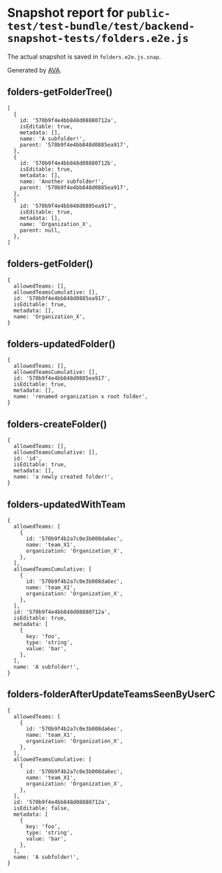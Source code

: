 # Snapshot report for `public-test/test-bundle/test/backend-snapshot-tests/folders.e2e.js`

The actual snapshot is saved in `folders.e2e.js.snap`.

Generated by [AVA](https://avajs.dev).

## folders-getFolderTree()

    [
      {
        id: '570b9f4e4bb848d08880712a',
        isEditable: true,
        metadata: [],
        name: 'A subfolder!',
        parent: '570b9f4e4bb848d0885ea917',
      },
      {
        id: '570b9f4e4bb848d08880712b',
        isEditable: true,
        metadata: [],
        name: 'Another subfolder!',
        parent: '570b9f4e4bb848d0885ea917',
      },
      {
        id: '570b9f4e4bb848d0885ea917',
        isEditable: true,
        metadata: [],
        name: 'Organization_X',
        parent: null,
      },
    ]

## folders-getFolder()

    {
      allowedTeams: [],
      allowedTeamsCumulative: [],
      id: '570b9f4e4bb848d0885ea917',
      isEditable: true,
      metadata: [],
      name: 'Organization_X',
    }

## folders-updatedFolder()

    {
      allowedTeams: [],
      allowedTeamsCumulative: [],
      id: '570b9f4e4bb848d0885ea917',
      isEditable: true,
      metadata: [],
      name: 'renamed organization x root folder',
    }

## folders-createFolder()

    {
      allowedTeams: [],
      allowedTeamsCumulative: [],
      id: 'id',
      isEditable: true,
      metadata: [],
      name: 'a newly created folder!',
    }

## folders-updatedWithTeam

    {
      allowedTeams: [
        {
          id: '570b9f4b2a7c0e3b008da6ec',
          name: 'team_X1',
          organization: 'Organization_X',
        },
      ],
      allowedTeamsCumulative: [
        {
          id: '570b9f4b2a7c0e3b008da6ec',
          name: 'team_X1',
          organization: 'Organization_X',
        },
      ],
      id: '570b9f4e4bb848d08880712a',
      isEditable: true,
      metadata: [
        {
          key: 'foo',
          type: 'string',
          value: 'bar',
        },
      ],
      name: 'A subfolder!',
    }

## folders-folderAfterUpdateTeamsSeenByUserC

    {
      allowedTeams: [
        {
          id: '570b9f4b2a7c0e3b008da6ec',
          name: 'team_X1',
          organization: 'Organization_X',
        },
      ],
      allowedTeamsCumulative: [
        {
          id: '570b9f4b2a7c0e3b008da6ec',
          name: 'team_X1',
          organization: 'Organization_X',
        },
      ],
      id: '570b9f4e4bb848d08880712a',
      isEditable: false,
      metadata: [
        {
          key: 'foo',
          type: 'string',
          value: 'bar',
        },
      ],
      name: 'A subfolder!',
    }
